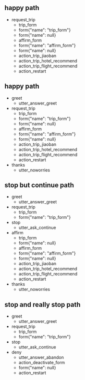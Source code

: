 ## happy path
* request_trip
    - trip_form
    - form{"name": "trip_form"}
    - form{"name": null}
    - affirm_form
    - form{"name": "affirm_form"}
    - form{"name": null}
    - action_trip_jiaoban
    - action_trip_hotel_recommend
    - action_trip_flight_recommend
    - action_restart
    
## happy path
* greet
    - utter_answer_greet
* request_trip
    - trip_form
    - form{"name": "trip_form"}
    - form{"name": null}
    - affirm_form
    - form{"name": "affirm_form"}
    - form{"name": null}
    - action_trip_jiaoban
    - action_trip_hotel_recommend
    - action_trip_flight_recommend
    - action_restart
* thanks
    - utter_noworries

## stop but continue path
* greet
    - utter_answer_greet
* request_trip
    - trip_form
    - form{"name": "trip_form"}
* stop
    - utter_ask_continue
* affirm
    - trip_form
    - form{"name": null}
    - affirm_form
    - form{"name": "affirm_form"}
    - form{"name": null}
    - action_trip_jiaoban
    - action_trip_hotel_recommend
    - action_trip_flight_recommend
    - action_restart
* thanks
    - utter_noworries

## stop and really stop path
* greet
    - utter_answer_greet
* request_trip
    - trip_form
    - form{"name": "trip_form"}
* stop
    - utter_ask_continue
* deny
    - utter_answer_abandon
    - action_deactivate_form
    - form{"name": null}
    - action_restart

